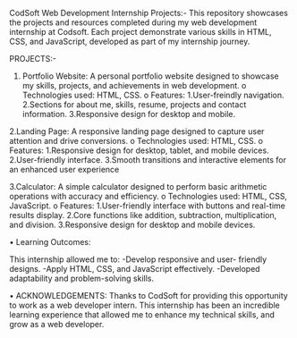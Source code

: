 CodSoft Web Development Internship Projects:-
This repository showcases the projects and resources completed during my web development internship at Codsoft. Each project demonstrate various skills in HTML, CSS, and JavaScript, developed as part of my internship journey.

PROJECTS:-

1. Portfolio Website:
A personal portfolio website designed to showcase my skills, projects, and achievements in web development.
o	Technologies used: HTML, CSS.
o	Features:
              1.User-freindly navigation.
  	2.Sections for about me, skills, resume, projects and contact information.
  	3.Responsive design for desktop and mobile.

2.Landing Page:
A responsive landing page designed to capture user attention and drive conversions.
o	Technologies used: HTML, CSS.
o	Features:
  	1.Responsive design for desktop, tablet, and mobile devices.
  	2.User-friendly interface.
  	3.Smooth transitions and interactive elements for an enhanced user   experience

3.Calculator:
A simple calculator designed to perform basic arithmetic operations with accuracy and efficiency.
o	Technologies used: HTML, CSS, JavaScript.
o	Features:
  	1.User-friendly interface with buttons and real-time results display.
  	2.Core functions like addition, subtraction, multiplication, and division.
  	3.Responsive design for desktop and mobile devices.

•	Learning Outcomes:

This internship allowed me to:
-Develop responsive and user- friendly designs.
-Apply HTML, CSS, and JavaScript effectively.
-Developed adaptability and problem-solving skills.

•	ACKNOWLEDGEMENTS:
Thanks to CodSoft for providing this opportunity to work as a web developer intern. This internship has been an incredible learning experience that allowed me to enhance my technical skills, and grow as a web developer.

